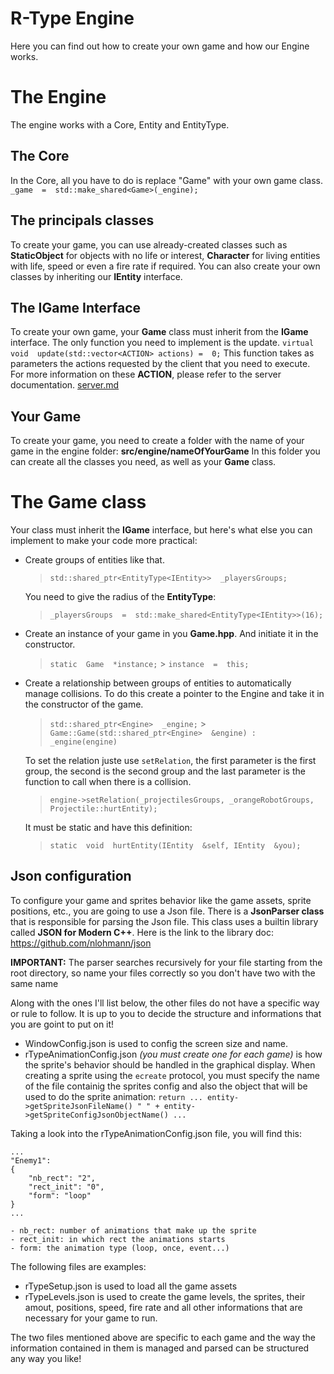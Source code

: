 # R-Type Engine

Here you can find out how to create your own game and how our Engine works.

# The Engine

The engine works with a Core, Entity and EntityType.

## The Core

In the Core, all you have to do is replace "Game" with your own game class.
`_game  =  std::make_shared<Game>(_engine);`

## The principals classes

To create your game, you can use already-created classes such as **StaticObject** for objects with no life or interest, **Character** for living entities with life, speed or even a fire rate if required.
You can also create your own classes by inheriting our **IEntity** interface.

## The IGame Interface

To create your own game, your **Game** class must inherit from the **IGame** interface.
The only function you need to implement is the update.
`virtual  void  update(std::vector<ACTION> actions) =  0;`
This function takes as parameters the actions requested by the client that you need to execute.
For more information on these **ACTION**, please refer to the server documentation.
[server.md](server.md)

## Your Game

To create your game, you need to create a folder with the name of your game in the engine folder:
**src/engine/nameOfYourGame**
In this folder you can create all the classes you need, as well as your **Game** class.

# The Game class

Your class must inherit the **IGame** interface, but here's what else you can implement to make your code more practical:

-   Create groups of entities like that.

    > `std::shared_ptr<EntityType<IEntity>>  _playersGroups;`

    You need to give the radius of the **EntityType**:

    > `_playersGroups  =  std::make_shared<EntityType<IEntity>>(16);`

-   Create an instance of your game in you **Game.hpp**. And initiate it in the constructor.
    > `static  Game  *instance;` > `instance  =  this;`
-   Create a relationship between groups of entities to automatically manage collisions. To do this create a pointer to the Engine and take it in the constructor of the game.

    > `std::shared_ptr<Engine>  _engine;` > `Game::Game(std::shared_ptr<Engine>  &engine) : _engine(engine)`

    To set the relation juste use `setRelation`, the first parameter is the first group, the second is the second group and the last parameter is the function to call when there is a collision.

    > `engine->setRelation(_projectilesGroups, _orangeRobotGroups, Projectile::hurtEntity);`

    It must be static and have this definition:

    > `static  void  hurtEntity(IEntity  &self, IEntity  &you);`

## Json configuration

To configure your game and sprites behavior like the game assets, sprite positions, etc., you are going to use a Json file. There is a **JsonParser class** that is responsible for parsing the Json file. This class uses a builtin library called **JSON for Modern C++**.
Here is the link to the library doc: https://github.com/nlohmann/json

**IMPORTANT:** The parser searches recursively for your file starting from the root directory, so name your files correctly so you don't have two with the same name

Along with the ones I'll list below, the other files do not have a specific way or rule to follow. It is up to you to decide the structure and informations that you are goint to put on it!

-   WindowConfig.json is used to config the screen size and name.
-   rTypeAnimationConfig.json _(you must create one for each game)_ is how the sprite's behavior should be handled in the graphical display. When creating a sprite using the `ecreate` protocol, you must specify the name of the file containig the sprites config and also the object that will be used to do the sprite animation:
    `return ... entity->getSpriteJsonFileName() " " + entity->getSpriteConfigJsonObjectName() ...`

Taking a look into the rTypeAnimationConfig.json file, you will find this:

    ...
    "Enemy1":
    {
    	"nb_rect": "2",
    	"rect_init": "0",
    	"form": "loop"
    }
    ...

    - nb_rect: number of animations that make up the sprite
    - rect_init: in which rect the animations starts
    - form: the animation type (loop, once, event...)

The following files are examples:

-   rTypeSetup.json is used to load all the game assets
-   rTypeLevels.json is used to create the game levels, the sprites, their amout, positions, speed, fire rate and all other informations that are necessary for your game to run.

The two files mentioned above are specific to each game and the way the information contained in them is managed and parsed can be structured any way you like!
